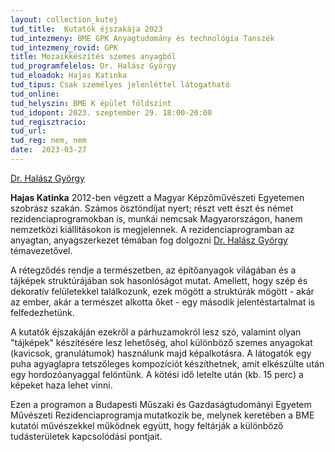 ```yaml
---
layout: collection_kutej
tud_title:  Kutatók éjszakája 2023
tud_intezmeny: BME GPK Anyagtudomány és technológia Tanszék
tud_intezmeny_rovid: GPK
title: Mozaikkészítés szemes anyagból
tud_programfelelos: Dr. Halász György
tud_eloadok: Hajas Katinka
tud_tipus: Csak személyes jelenléttel látogatható
tud_online: 
tud_helyszin: BME K épület földszint
tud_idopont: 2023. szeptember 29. 18:00-20:00
tud_regisztracio: 
tud_url: 
tud_reg: nem, nem
date:  2023-03-27
---
```


[Dr. Halász György](https://epito.bme.hu/halasz-gyorgy)

**Hajas Katinka** 2012-ben végzett a Magyar Képzőművészeti Egyetemen szobrász szakán. Számos ösztöndíjat nyert; részt vett észt és német rezidenciaprogramokban is, munkái nemcsak Magyarországon, hanem nemzetközi kiállításokon is megjelennek. A rezidenciaprogramban az anyagtan, anyagszerkezet témában fog dolgozni [Dr. Halász György](https://epito.bme.hu/halasz-gyorgy) témavezetővel.  

A rétegződés rendje a természetben, az építőanyagok világában és a tájképek struktúrájában sok hasonlóságot mutat. Amellett, hogy szép és dekoratív felületekkel találkozunk, ezek mögött a struktúrák mögött - akár az ember, akár a természet alkotta őket - egy második jelentéstartalmat is felfedezhetünk.  
 
A kutatók éjszakáján ezekről a párhuzamokról lesz szó, valamint olyan "tájképek" készítésére lesz lehetőség, ahol különböző szemes anyagokat (kavicsok, granulátumok) használunk majd képalkotásra. A látogatók egy puha agyaglapra tetszőleges kompozíciót készíthetnek, amit elkészülte után egy hordozóanyaggal felöntünk. A kötési idő letelte után (kb. 15 perc) a képeket haza lehet vinni.  

Ezen a programon a Budapesti Műszaki és Gazdaságtudományi Egyetem Művészeti Rezidenciaprogramja mutatkozik be, melynek keretében a BME kutatói művészekkel működnek együtt, hogy feltárják a különböző tudásterületek kapcsolódási pontjait. 
